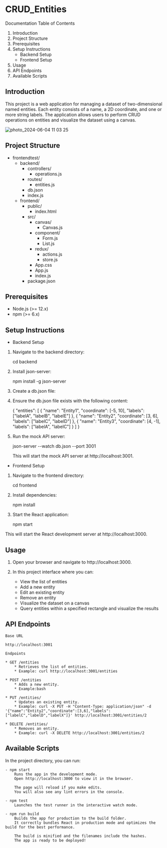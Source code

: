 # CRUD_Entities

Documentation
Table of Contents
1. Introduction
2. Project Structure
3. Prerequisites
4. Setup Instructions
    * Backend Setup
    * Frontend Setup
5. Usage
6. API Endpoints
7. Available Scripts

## Introduction

This project is a web application for managing a dataset of two-dimensional named entities. Each entity consists of a name, a 2D coordinate, and one or more string labels. The application allows users to perform CRUD operations on entities and visualize the dataset using a canvas.

![photo_2024-06-04 11 03 25](https://github.com/AymanAbusura/CRUD_Entity/assets/113180347/cf8dd9d8-ecb0-4425-9a9f-f59fe72eb34e)

## Project Structure

- frontendtest/
    - backend/
        - controllers/
            - operations.js
        - routes/
            - entities.js
        - db.json
        - index.js
    - frontend/
        - public/
            - index.html
        - src/
            - canvas/
                - Canvas.js
            - component/
                - Form.js
                - List.js
            - redux/
                - actions.js
                - store.js
            - App.css 
            - App.js 
            - index.js
        - package.json

## Prerequisites
* Node.js (>= 12.x)
* npm (>= 6.x)

## Setup Instructions
* Backend Setup

1. Navigate to the backend directory:

    cd backend

2. Install json-server:

    npm install -g json-server 

3. Create a db.json file:

4. Ensure the db.json file exists with the following content:

    {
        "entities": 
        [
            { 
                "name": "Entity1",
                "coordinate": [-5, 10],
                "labels": ["labelA", "labelB", "labelE"]
            },
            { 
                "name": "Entity2",
                "coordinate": [3, 6],
                "labels": ["labelC", "labelD"]
            },
            { 
                "name": "Entity3",
                "coordinate": [4, -1],
                "labels": ["labelA", "labelC"]
            }
        ]
    }


5. Run the mock API server:

    json-server --watch db.json --port 3001 

    This will start the mock API server at http://localhost:3001.

* Frontend Setup

1. Navigate to the frontend directory:
    
    cd frontend 

2. Install dependencies:
    
    npm install 

3. Start the React application:
    
    npm start 

This will start the React development server at http://localhost:3000.

## Usage
1. Open your browser and navigate to http://localhost:3000.

2. In this project interface where you can:
    * View the list of entities
    * Add a new entity
    * Edit an existing entity
    * Remove an entity
    * Visualize the dataset on a canvas
    * Query entities within a specified rectangle and visualize the results

## API Endpoints
    Base URL

    http://localhost:3001
    
    Endpoints
    
    * GET /entities
        * Retrieves the list of entities.
        * Example: curl http://localhost:3001/entities

    * POST /entities
        * Adds a new entity.
        * Example:bash
    
    * PUT /entities/
        * Updates an existing entity.
        * Example: curl -X PUT -H "Content-Type: application/json" -d '{"name":"Entity2","coordinate":[3,6],"labels":["labelC","labelD","labelX"]}' http://localhost:3001/entities/2

    * DELETE /entities/
        * Removes an entity.
        * Example: curl -X DELETE http://localhost:3001/entities/2

## Available Scripts

In the project directory, you can run:

    - npm start
        Runs the app in the development mode.
        Open http://localhost:3000 to view it in the browser.

        The page will reload if you make edits.
        You will also see any lint errors in the console.

    - npm test
        Launches the test runner in the interactive watch mode.

    - npm run build
        Builds the app for production to the build folder.
        It correctly bundles React in production mode and optimizes the build for the best performance.

        The build is minified and the filenames include the hashes.
        The app is ready to be deployed!